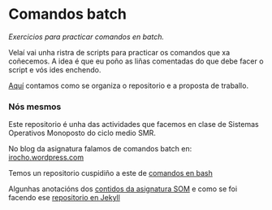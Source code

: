 <img src="https://irocho.github.io/imaxes/logo.png" alt="" />

# Comandos batch

_Exercicios para practicar comandos en batch._

Velaí vai unha ristra de scripts para practicar os comandos que xa coñecemos. A idea é que eu poño as liñas comentadas do que debe facer o script e vós ides enchendo.

[Aquí](./organizados.md) contamos como se organiza o repositorio e a proposta de traballo.


### Nós mesmos
Este repositorio é unha das actividades que facemos en clase de Sistemas Operativos Monoposto do ciclo medio SMR.

No blog da asignatura falamos de comandos batch en: [irocho.wordpress.com](https://irocho.wordpress.com/tag/windows/)

Temos un repositorio cuspidiño a este de [comandos en bash](https://github.com/irocho/comandos_batch)

Algunhas anotacións dos [contidos da asignatura SOM](http://irocho.github.io/organizar/indexsom.html) e como se foi facendo ese [repositorio en Jekyll](https://github.com/irocho/irocho.github.io/wiki)
